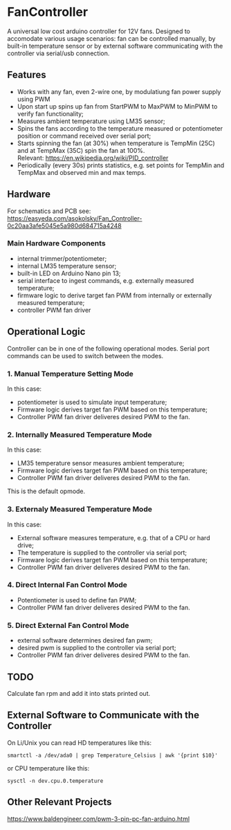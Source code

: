 # FanController

A universal low cost arduino controller for 12V fans.  Designed to accomodate various usage scenarios: fan can be controlled manually, by built-in temperature sensor or by external software communicating with the controller via serial/usb connection.

## Features

- Works with any fan, even 2-wire one, by modulatiung fan power supply using PWM
- Upon start up spins up fan from StartPWM to MaxPWM to MinPWM to verify fan functionality;
- Measures ambient temperature using LM35 sensor;
- Spins the fans according to the temperature measured or potentiometer position or command received over serial port;
- Starts spinning the fan (at 30%) when temperature is TempMin (25C) and at TempMax (35C) spin the fan at 100%.  
Relevant: https://en.wikipedia.org/wiki/PID_controller
- Periodically (every 30s) prints statistics, e.g. set points for TempMin and TempMax and observed min and max temps.

## Hardware

For schematics and PCB see:
https://easyeda.com/asokolsky/Fan_Controller-0c20aa3afe5045e5a980d684715a4248

### Main Hardware Components

- internal trimmer/potentiometer;
- internal LM35 temperature sensor;
- built-in LED on Arduino Nano pin 13;
- serial interface to ingest commands, e.g. externally measured temperature;
- firmware logic to derive target fan PWM from internally or externally measured temperature;
- controller PWM fan driver

## Operational Logic

Controller can be in one of the following operational modes.  Serial port commands can be used to switch between the modes.

### 1. Manual Temperature Setting Mode

In this case:

- potentiometer is used to simulate input temperature;
- Firmware logic derives target fan PWM based on this temperature;
- Controller PWM fan driver deliveres desired PWM to the fan.

### 2. Internally Measured Temperature Mode

In this case:

- LM35 temperature sensor measures ambient temperature;
- Firmware logic derives target fan PWM based on this temperature;
- Controller PWM fan driver deliveres desired PWM to the fan.

This is the default opmode.

### 3. Externaly Measured Temperature Mode

In this case:

- External software measures temperature, e.g. that of a CPU or hard drive;
- The temperature is supplied to the controller via serial port;
- Firmware logic derives target fan PWM based on this temperature;
- Controller PWM fan driver deliveres desired PWM to the fan.

### 4. Direct Internal Fan Control Mode

- Potentiometer is used to define fan PWM;
- Controller PWM fan driver deliveres desired PWM to the fan.

### 5. Direct External Fan Control Mode

- external software determines desired fan pwm;
- desired pwm is supplied to the controller via serial port;
- Controller PWM fan driver deliveres desired PWM to the fan.

## TODO

Calculate fan rpm and add it into stats printed out.


## External Software to Communicate with the Controller

On Li/Unix you can read HD temperatures like this:
```
smartctl -a /dev/ada0 | grep Temperature_Celsius | awk '{print $10}'
```
or CPU temperature like this:
```
sysctl -n dev.cpu.0.temperature
```

## Other Relevant Projects
https://www.baldengineer.com/pwm-3-pin-pc-fan-arduino.html
